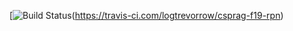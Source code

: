 [![Build Status](https://travis-ci.org/logtrevorrow/csprag-f19-rpn.svg?branch=master)(https://travis-ci.com/logtrevorrow/csprag-f19-rpn)
